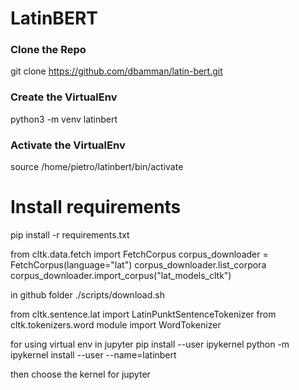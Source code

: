 # LatinBERT

### Clone the Repo
git clone https://github.com/dbamman/latin-bert.git

### Create the VirtualEnv
python3 -m venv latinbert

### Activate the VirtualEnv
source /home/pietro/latinbert/bin/activate
# Install requirements
pip install -r requirements.txt


from cltk.data.fetch import FetchCorpus
corpus_downloader = FetchCorpus(language="lat")
corpus_downloader.list_corpora
corpus_downloader.import_corpus("lat_models_cltk")


in github folder
./scripts/download.sh


from cltk.sentence.lat import LatinPunktSentenceTokenizer
from cltk.tokenizers.word module import WordTokenizer

for using virtual env in jupyter 
pip install --user ipykernel
python -m ipykernel install --user --name=latinbert

then choose the kernel for jupyter
